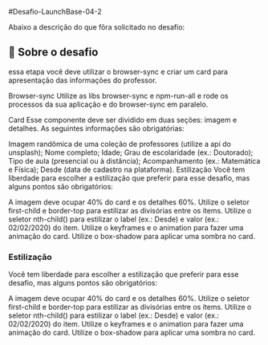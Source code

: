 
#Desafio-LaunchBase-04-2


Abaixo a descrição do que fôra solicitado no desafio:

## :rocket: Sobre o desafio

essa etapa você deve utilizar o browser-sync e criar um card para apresentação das informações do professor.

Browser-sync
Utilize as libs browser-sync e npm-run-all e rode os processos da sua aplicação e do browser-sync em paralelo.

Card
Esse componente deve ser dividido em duas seções: imagem e detalhes. As seguintes informações são obrigatórias:

Imagem randômica de uma coleção de professores (utilize a api do unsplash);
Nome completo;
Idade;
Grau de escolaridade (ex.: Doutorado);
Tipo de aula (presencial ou à distância);
Acompanhamento (ex.: Matemática e Física);
Desde (data de cadastro na plataforma).
Estilização
Você tem liberdade para escolher a estilização que preferir para esse desafio, mas alguns pontos são obrigatórios:

A imagem deve ocupar 40% do card e os detalhes 60%.
Utilize o seletor first-child e border-top para estilizar as divisórias entre os items.
Utilize o seletor nth-child() para estilizar o label (ex.: Desde) e valor (ex.: 02/02/2020) do item.
Utilize o keyframes e o animation para fazer uma animação do card.
Utilize o box-shadow para aplicar uma sombra no card.

### Estilização
Você tem liberdade para escolher a estilização que preferir para esse desafio, mas alguns pontos são obrigatórios:

A imagem deve ocupar 40% do card e os detalhes 60%.
Utilize o seletor first-child e border-top para estilizar as divisórias entre os items.
Utilize o seletor nth-child() para estilizar o label (ex.: Desde) e valor (ex.: 02/02/2020) do item.
Utilize o keyframes e o animation para fazer uma animação do card.
Utilize o box-shadow para aplicar uma sombra no card.